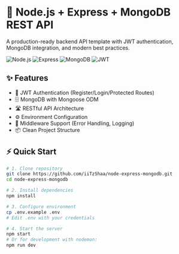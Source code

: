 # 🚀 Node.js + Express + MongoDB REST API

A production-ready backend API template with JWT authentication, MongoDB integration, and modern best practices.

![Node.js](https://img.shields.io/badge/Node.js-18.x-green?logo=node.js)
![Express](https://img.shields.io/badge/Express-4.x-lightgrey?logo=express)
![MongoDB](https://img.shields.io/badge/MongoDB-7.x-green?logo=mongodb)
![JWT](https://img.shields.io/badge/JWT-Auth-blue?logo=jsonwebtokens)

## ✨ Features
- 🔐 JWT Authentication (Register/Login/Protected Routes)
- 🗄️ MongoDB with Mongoose ODM
- 🛣️ RESTful API Architecture
- ⚙️ Environment Configuration
- 🚦 Middleware Support (Error Handling, Logging)
- 📦 Clean Project Structure

## ⚡ Quick Start

```bash
# 1. Clone repository
git clone https://github.com/iiTzShaa/node-express-mongodb.git
cd node-express-mongodb

# 2. Install dependencies
npm install

# 3. Configure environment
cp .env.example .env
# Edit .env with your credentials

# 4. Start the server
npm start
# Or for development with nodemon:
npm run dev
